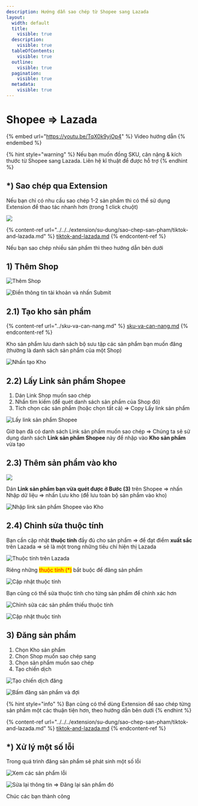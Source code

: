 ```yaml
---
description: Hướng dẫn sao chép từ Shopee sang Lazada
layout:
  width: default
  title:
    visible: true
  description:
    visible: true
  tableOfContents:
    visible: true
  outline:
    visible: true
  pagination:
    visible: true
  metadata:
    visible: true
---
```


# Shopee => Lazada

{% embed url="https://youtu.be/TqX0k9yjOp4" %}
Video hướng dẫn
{% endembed %}

{% hint style="warning" %}
Nếu bạn muốn đồng SKU, cân nặng & kích thước từ Shopee sang Lazada. Liên hệ kĩ thuật để được hỗ trợ
{% endhint %}

## \*) Sao chép qua Extension

Nếu bạn chỉ có nhu cầu sao chép 1-2 sản phẩm thì có thể sử dụng Extension để thao tác nhanh hơn (trong 1 click chuột)

![](<../../../.gitbook/assets/image (17) (2).png>)

{% content-ref url="../../../extension/su-dung/sao-chep-san-pham/tiktok-and-lazada.md" %}
[tiktok-and-lazada.md](../../../extension/su-dung/sao-chep-san-pham/tiktok-and-lazada.md)
{% endcontent-ref %}

Nếu bạn sao chép nhiều sản phẩm thì theo hướng dẫn bên dưới

## 1) Thêm Shop

![Thêm Shop](../../../.gitbook/assets/them_shop_1.png)

![Điền thông tin tài khoản và nhấn Submit](../../../.gitbook/assets/them_shop_2.png)

## 2.1) Tạo kho sản phẩm

{% content-ref url="../sku-va-can-nang.md" %}
[sku-va-can-nang.md](../sku-va-can-nang.md)
{% endcontent-ref %}

Kho sản phẩm lưu danh sách bộ sưu tập các sản phẩm bạn muốn đăng (thường là danh sách sản phẩm của một Shop)

![Nhấn tạo Kho](<../../../.gitbook/assets/image (306).png>)

## 2.2) Lấy Link sản phẩm Shopee

1. Dán Link Shop muốn sao chép
2. Nhấn tìm kiếm (để quét danh sách sản phẩm của Shop đó)
3. Tích chọn các sản phẩm (hoặc chọn tất cả) => Copy Lấy link sản phẩm

![Lấy link sản phẩm Shopee](../../../.gitbook/assets/link_shopee.png)

Giờ bạn đã có danh sách Link sản phẩm muốn sao chép => Chúng ta sẽ sử dụng danh sách **Link sản phẩm Shopee** này để nhập vào **Kho sản phẩm** vừa tạo

## 2.3) Thêm sản phẩm vào kho

![](<../../../.gitbook/assets/image (291).png>)

Dán **Link sản phẩm bạn vừa quét được ở Bước (3)** trên Shopee => nhấn Nhập dữ liệu => nhấn Lưu kho (để lưu toàn bộ sản phẩm vào kho)

![Nhập link sản phẩm Shopee vào Kho](<../../../.gitbook/assets/image (259).png>)

## 2.4) Chỉnh sửa thuộc tính

Bạn cần cập nhật **thuộc tính** đầy đủ cho sản phẩm => để đạt điểm **xuất sắc** trên Lazada => sẽ là một trong những tiêu chí hiện thị Lazada

![Thuộc tính trên Lazada](<../../../.gitbook/assets/image (321) (1).png>)

Riêng những <mark style="color:red;">thuộc tính (\*)</mark> bắt buộc để đăng sản phẩm

![Cập nhật thuộc tính](<../../../.gitbook/assets/image (296).png>)

Bạn cũng có thể sửa thuộc tính cho từng sản phẩm để chính xác hơn

![Chỉnh sửa các sản phẩm thiếu thuộc tính](<../../../.gitbook/assets/image (241).png>)

![Cập nhật thuộc tính](<../../../.gitbook/assets/image (299).png>)

## 3) Đăng sản phẩm

1. Chọn Kho sản phẩm
2. Chọn Shop muốn sao chép sang
3. Chọn sản phẩm muốn sao chép
4. Tạo chiến dịch

![Tạo chiến dịch đăng](<../../../.gitbook/assets/image (240).png>)

![Bấm đăng sản phẩm và đợi](<../../../.gitbook/assets/image (288) (1).png>)



{% hint style="info" %}
Bạn cũng có thể dùng Extension để sao chép từng sản phẩm một các thuận tiện hơn, theo hướng dẫn bên dưới
{% endhint %}

{% content-ref url="../../../extension/su-dung/sao-chep-san-pham/tiktok-and-lazada.md" %}
[tiktok-and-lazada.md](../../../extension/su-dung/sao-chep-san-pham/tiktok-and-lazada.md)
{% endcontent-ref %}

## \*) Xử lý một số lỗi

Trong quá trình đăng sản phẩm sẽ phát sinh một số lỗi

![Xem các sản phẩm lỗi](<../../../.gitbook/assets/image (279).png>)

![Sửa lại thông tin => Đăng lại sản phẩm đó](<../../../.gitbook/assets/image (283).png>)

Chúc các bạn thành công
